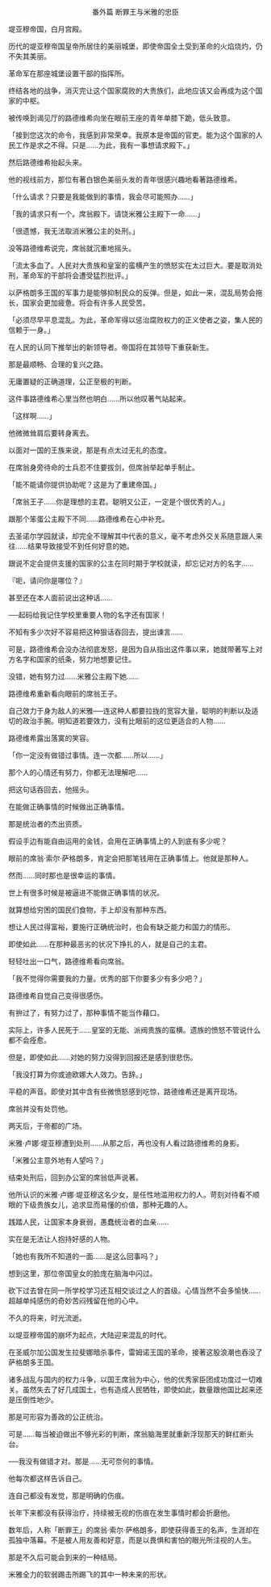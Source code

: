 <p align="center">番外篇 断罪王与米雅的忠臣</p>

堤亚穆帝国，白月宫殿。

历代的堤亚穆帝国皇帝所居住的美丽城堡，即使帝国全土受到革命的火焰烧灼，仍不失其美丽。

革命军在那座城堡设置干部的指挥所。

终结各地的战争，消灭完让这个国家腐败的大贵族们，此地应该又会再成为这个国家的中枢。

被传唤到谒见厅的路德维希向坐在眼前王座的青年单膝下跪，低头致意。

「接到您这次的命令，我感到非常荣幸。我原本是帝国的官吏。能为这个国家的人民工作是求之不得。只是……为此，我有一事想请求殿下。」

然后路德维希抬起头来。

他的视线前方，那位有著白银色美丽头发的青年很感兴趣地看著路德维希。

「什么请求？只要是我能做到的事情，我会尽可能照办……」

「我的请求只有一个。席翁殿下。请饶米雅公主殿下一命……」

「很遗憾，我无法取消米雅公主的处刑。」

没等路德维希说完，席翁就沉重地摇头。

「流太多血了。人民对大贵族和皇室的蛮横产生的愤怒实在太过巨大。要是取消处刑，革命军的干部将会遭受猛烈批评。」

以萨格朗多王国的军事力是能够抑制民众的反弹。但是，如此一来，混乱局势会拖长，国家会更加疲惫。将会有许多人民受苦。

「必须尽早平息混乱。为此，革命军得以惩治腐败权力的正义使者之姿，集人民的信赖于一身。」

在人民的认同下推举出的新领导者。帝国将在其领导下重获新生。

那是最顺畅、合理的复兴之路。

无庸置疑的正确道理，公正至极的判断。

这件事路德维希心里当然也明白……所以他叹著气站起来。

「这样啊……」

他微微耸肩后要转身离去。

以面对一国的王族来说，那是有点太过无礼的态度。

在席翁身旁待命的士兵忍不住要拔剑，但席翁举起单手制止。

「能不能请你提供协助呢？这是为了重建帝国。」

「席翁王子……你是理想的主君。聪明又公正，一定是个很优秀的人。」

跟那个笨蛋公主殿下不同……路德维希在心中补充。

去圣诺尔学园就读，却完全不理解其中代表的意义，毫不考虑外交关系随意跟人来往……结果导致接受不到任何好意的她。

跟说不定会提供支援的国家的公主在同时期于学校就读，却忘记对方的名字……

『呃，请问你是哪位？』

甚至还在本人面前说出这种话……

──起码给我记住学校里重要人物的名字还有国家！

不知有多少次好不容易把这种狠话吞回去，提出谏言……

可是，路德维希会没办法彻底发怒，是因为自从指出这件事以来，她就带著写上对方名字和国家的纸条，努力地想要记住。

没错，她有努力过……米雅公主殿下她……

路德维希重新看向眼前的席翁王子。

自己效力于身为敌人的米雅──连这种人都要拉拢的宽容大量，聪明的判断以及适切的政治手腕。明知道若要效力，没有比眼前的这位更适合的人物……

路德维希露出落寞的笑容。

「你一定没有做错过事情。连一次都……所以……」

那个人的心情还有努力，你都无法理解吧……

把这句话吞回去，他摇头。

在能做正确事情的时候做出正确事情。

那是统治者的杰出资质。

假设手边有能自由运用的金钱，会用在正确事情上的人到底有多少呢？

眼前的席翁‧索尔‧萨格朗多，肯定会把那笔钱用在正确事情上。他就是那种人。

然而……同时那也是很幸运的事情。

世上有很多时候是被逼进不能做正确事情的状况。

就算想给穷困的国民们食物，手上却没有那种东西。

想让人民过得富裕，要施行正确统治时，也会有缺乏能力和国力的情形。

即使如此……在那种最恶劣的状况下挣扎的人，就是自己的主君。

轻轻吐出一口气，路德维希看向席翁。

「我不觉得你需要我的力量。优秀的部下你要多少有多少吧？」

路德维希自觉自己变得很感伤。

有拚过了，有努力过了，那种事情不能当作藉口。

实际上，许多人民死于……皇室的无能、派阀贵族的蛮横。遗族的愤怒不管说什么都不会痊愈。

但是，即使如此……对她的努力没得到回报还是感到很悲伤。

「我没打算为你或迪欧娜大人效力。告辞。」

平稳的声音。即使对其中含有些微愤怒感到吃惊，路德维希还是离开现场。

席翁并没有处罚他。

两天后，于帝都的广场。

米雅‧卢娜‧堤亚穆遭到处刑……从那之后，再也没有人看过路德维希的身影。

「米雅公主意外地有人望吗？」

结束处刑后，回到办公室的席翁低声说著。

他所认识的米雅‧卢娜‧堤亚穆这名少女，是任性地滥用权力的人。苛刻对待看不顺眼的下级贵族女儿，追求显而易懂的价值，那种无趣的人。

践踏人民，让国家本身衰弱，愚蠢统治者的血亲……

实在是无法让人抱持好感的人物。

「她也有我所不知道的一面……是这么回事吗？」

想到这里，那位帝国皇女的脸庞在脑海中闪过。

砍下过去曾在同一所学校学习还互相交谈过之人的首级。心情当然不会多愉快……超越单纯感伤的奇妙苦闷残留在他的心中。

不久的将来，时光流逝。

以堤亚穆帝国的崩坏为起点，大陆迎来混乱的时代。

在圣威尔加公国发生拉斐娜暗杀事件，雷姆诺王国的革命，接著这股浪潮也吞没了萨格朗多王国。

诸多战乱与国内的权力斗争，以国王席翁为中心，他的优秀家臣团成功度过一切难关。虽然失去了好几成国土，也有造成人民牺牲，即使如此，数量跟他国比起来还是压倒性地少。

那是可形容为善政的公正统治。

可是……每当被迫做出不够光彩的判断，席翁脑海里就重新浮现那天的鲜红断头台。

──我没有做错才对。那是……无可奈何的事情。

他每次都这样告诉自己。

连自己都没有发觉，那是明确的伤痕。

长年下来都没有获得治疗，持续被无视的伤痕在发生事情时都会折磨他。

数年后，人称「断罪王」的席翁‧索尔‧萨格朗多，即使获得善王的名声，生涯却在孤独中落幕。不是被人用友善和好意，而是以畏惧和害怕的眼光所注视的人生。

那是不久后可能会到来的一种结局。

米雅全力的软弱踢击所踢飞的其中一种未来的形状。

